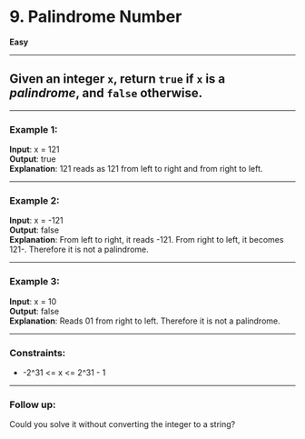 # 9. Palindrome Number

**Easy**

---

## Given an integer `x`, return `true` if `x` is a *palindrome*, and `false` otherwise.

---

### Example 1:

**Input**: x = 121  
**Output**: true  
**Explanation**: 121 reads as 121 from left to right and from right to left.

---

### Example 2:

**Input**: x = -121  
**Output**: false  
**Explanation**: From left to right, it reads -121. From right to left, it becomes 121-. Therefore it is not a palindrome.

---

### Example 3:

**Input**: x = 10  
**Output**: false  
**Explanation**: Reads 01 from right to left. Therefore it is not a palindrome.

---

### Constraints:

- -2^31 <= x <= 2^31 - 1

---

### Follow up:

Could you solve it without converting the integer to a string?
